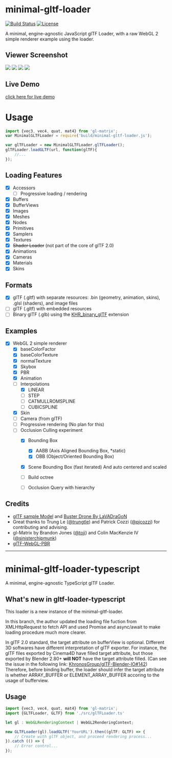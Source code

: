 # minimal-gltf-loader
[![Build Status](https://travis-ci.org/shrekshao/minimal-gltf-loader.svg?branch=master)](https://travis-ci.org/shrekshao/minimal-gltf-loader)
[![License](http://img.shields.io/:license-mit-blue.svg)](https://github.com/shrekshao/minimal-gltf-loader/blob/master/LICENSE.md)

A minimal, engine-agnostic JavaScript glTF Loader, with a raw WebGL 2 simple renderer example using the loader.

## Viewer Screenshot
![](img/drone.gif)
![](img/helmet-pbr.png)
![](img/skin.gif)
![](img/viewer-screenshot-buggy-bbox.png)

## Live Demo

[click here for live demo](https://shrekshao.github.io/minimal-gltf-loader/examples/webgl2-renderer.html)

# Usage

```javascript
import {vec3, vec4, quat, mat4} from 'gl-matrix';
var MinimalGLTFLoader = require('build/minimal-gltf-loader.js');

var glTFLoader = new MinimalGLTFLoader.glTFLoader();
glTFLoader.loadGLTF(url, function(glTF){
    //...
});
```


## Loading Features

* [x] Accessors
    - [ ] Progressive loading / rendering
* [x] Buffers
* [x] BufferViews
* [x] Images
* [x] Meshes
* [x] Nodes
* [x] Primitives
* [x] Samplers
* [x] Textures
* [x] ~~Shader Loader~~ (not part of the core of glTF 2.0)
* [x] Animations
* [x] Cameras
* [x] Materials
* [x] Skins

## Formats

* [x] glTF (.gltf) with separate resources: .bin (geometry, animation, skins), .glsl (shaders), and image files
* [ ] glTF (.gltf) with embedded resources
* [ ] Binary glTF (.glb) using the [KHR_binary_glTF](https://github.com/KhronosGroup/glTF/blob/master/extensions/Khronos/KHR_binary_glTF/README.md) extension

## Examples

* [x] WebGL 2 simple renderer
    * [x] baseColorFactor
    * [x] baseColorTexture
    * [x] normalTexture
    * [x] Skybox
    * [x] PBR
    * [x] Animation
    * [ ] Interpolations
        - [x] LINEAR
        - [ ] STEP
        - [ ] CATMULLROMSPLINE
        - [ ] CUBICSPLINE
    * [x] Skin
    * [ ] Camera (from glTF)
    * [ ] Progressive rendering (No plan for this)
    * [ ] Occlusion Culling experiment 
        * [x] Bounding Box
            * [x] AABB (Axis Aligned Bounding Box, *static)
            * [x] OBB (Object/Oriented Bounding Box)
        * [x] Scene Bounding Box (fast iterated) And auto centered and scaled
        * [ ] Build octree
        * [ ] Occlusion Query with hierarchy


## Credits

* [glTF sample Model](https://github.com/KhronosGroup/glTF-Sample-Models) and [Buster Drone By LaVADraGoN](https://sketchfab.com/models/294e79652f494130ad2ab00a13fdbafd)
* Great thanks to Trung Le ([@trungtle](https://github.com/trungtle)) and Patrick Cozzi ([@pjcozzi](https://github.com/pjcozzi)) for contributing and advising. 
* gl-Matrix by Brandon Jones ([@toji](https://github.com/toji)) and Colin MacKenzie IV ([@sinisterchipmunk](https://github.com/sinisterchipmunk))
* [glTF-WebGL-PBR](https://github.com/KhronosGroup/glTF-WebGL-PBR)



---
# minimal-gltf-loader-typescript

A minimal, engine-agnostic TypeScript glTF Loader.

## What's new in gltf-loader-typescript

This loader is a new instance of the minimal-gltf-loader. 

In this branch, the author updated the loading file fuction from XMLHttpRequest to fetch API and used Promise and async/await to make loading procedure much more clearer.

In glTF 2.0 standard, the target attribute on bufferView is optional. Different 3D softwares have different interpretation of glTF exporter.
For instance, the glTF files exported by Cinema4D have filled target attribute, but those exported by Blender 2.80+ **will NOT** have the target attribute filled. (Can see the issue in the following link:
[KhronosGroup/glTF-Blender-IO#142](https://github.com/KhronosGroup/glTF-Blender-IO/issues/142))
Therefore, before binding buffer, the loader should infer the target attribute is whether ARRAY_BUFFER or ELEMENT_ARRAY_BUFFER accoring to the usage of bufferview.
## Usage

```typescript
import {vec3, vec4, quat, mat4} from 'gl-matrix';
import {GLTFLoader, GLTF} from './src/glTFLoader.ts'

let gl : WebGLRenderingContext | WebGL2RenderingContext;

new GLTFLoader(gl).loadGLTF('YourURL').then((glTF: GLTF) => {
    // Create with glTF object, and proceed rendering process...
}).catch (() => {
    // Error control...
});
```